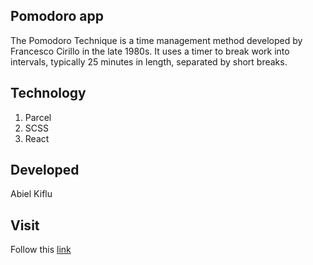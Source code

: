## Pomodoro app
The Pomodoro Technique is a time management method developed by Francesco Cirillo in the late 1980s. It uses a timer to break work into intervals, typically 25 minutes in length, separated by short breaks.

## Technology
1. Parcel
2. SCSS
3. React

## Developed
Abiel Kiflu

## Visit
Follow this [link](https://abielkiflu.github.io/pomodoro-app/)
